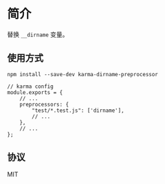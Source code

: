 # 简介

替换 `__dirname` 变量。

## 使用方式

```
npm install --save-dev karma-dirname-preprocessor
```

```
// karma config
module.exports = {
    // ...
    preprocessors: {
        "test/*.test.js": ['dirname'],
        // ...
    },
    // ...
};
```

## 协议

MIT
